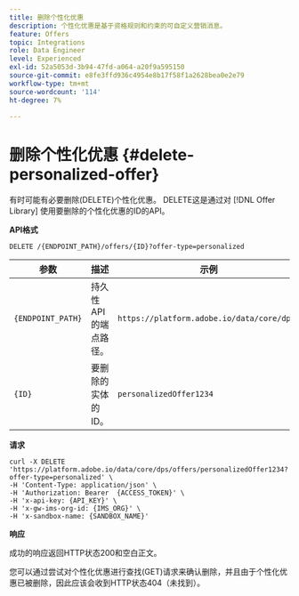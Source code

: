 ```yaml
---
title: 删除个性化优惠
description: 个性化优惠是基于资格规则和约束的可自定义营销消息。
feature: Offers
topic: Integrations
role: Data Engineer
level: Experienced
exl-id: 52a5053d-3b94-47fd-a064-a20f9a595150
source-git-commit: e8fe3ffd936c4954e8b17f58f1a2628bea0e2e79
workflow-type: tm+mt
source-wordcount: '114'
ht-degree: 7%

---
```


# 删除个性化优惠 {#delete-personalized-offer}

有时可能有必要删除(DELETE)个性化优惠。 DELETE这是通过对 [!DNL Offer Library] 使用要删除的个性化优惠的ID的API。

**API格式**

```http
DELETE /{ENDPOINT_PATH}/offers/{ID}?offer-type=personalized
```

| 参数 | 描述 | 示例 |
| --------- | ----------- | ------- |
| `{ENDPOINT_PATH}` | 持久性API的端点路径。 | `https://platform.adobe.io/data/core/dps/` |
| `{ID}` | 要删除的实体的ID。 | `personalizedOffer1234` |

**请求**

```shell
curl -X DELETE 'https://platform.adobe.io/data/core/dps/offers/personalizedOffer1234?offer-type=personalized' \
-H 'Content-Type: application/json' \
-H 'Authorization: Bearer  {ACCESS_TOKEN}' \
-H 'x-api-key: {API_KEY}' \
-H 'x-gw-ims-org-id: {IMS_ORG}' \
-H 'x-sandbox-name: {SANDBOX_NAME}'
```

**响应**

成功的响应返回HTTP状态200和空白正文。

您可以通过尝试对个性化优惠进行查找(GET)请求来确认删除，并且由于个性化优惠已被删除，因此应该会收到HTTP状态404（未找到）。
